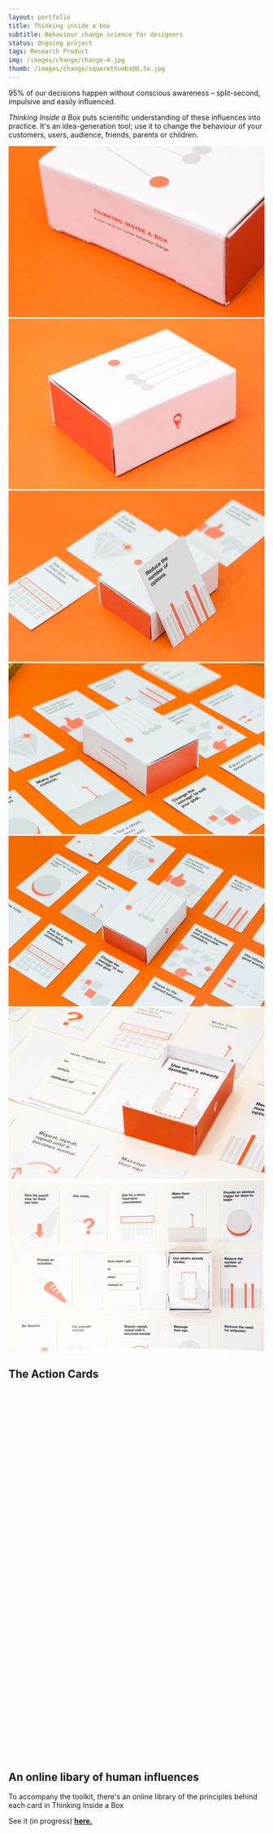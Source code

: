```yaml
---
layout: portfolio
title: Thinking inside a box
subtitle: Behaviour change science for designers
status: Ongoing project
tags: Research Product
img: /images/change/change-4.jpg
thumb: /images/change/squarethumbs@0,5x.jpg
---
```


95% of our decisions happen without conscious awareness – split-second, impulsive and easily influenced.

*Thinking Inside a Box* puts scientific understanding of these influences into practice. It's an idea-generation tool; use it to change the behaviour of your customers, users, audience, friends, parents or children.

<section>
<img alt="Money app user survey" src="/images/change/change-1.jpg" class="full">
</section>

<section>
<img alt="Money app user survey" src="/images/change/change-2.jpg" class="full">
</section>

<section>
<img alt="Money app user survey" src="/images/change/change-3.jpg" class="full">
</section>

<section>
<img alt="Money app user survey" src="/images/change/change-4.jpg" class="full">
</section>

<section>
<img alt="Money app user survey" src="/images/change/change-5.jpg" class="full">
</section>

<section>
<img alt="Money app user survey" src="/images/change/change-7.jpg" class="full">
</section>

<section>
<img alt="Money app user survey" src="/images/change/change-8.jpg" class="full">
</section>




## The Action Cards

<section>
<div class="wide" data-configid="2756791/35208928" style="width:100%; height:45rem; margin: 0.9rem auto;" class="issuuembed"></div><script type="text/javascript" src="//e.issuu.com/embed.js" async="true"></script>
</section>

## An online libary of human influences

To accompany the toolkit, there's an online library of the principles behind each card in Thinking Inside a Box

See it (in progress) [**here.**](http://samstephenson.com/action-cards)